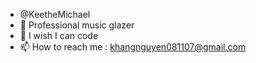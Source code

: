 -  @KeetheMichael
- 👀 Professional music glazer
- 🌱 I wish I can code
- 📫 How to reach me : khangnguyen081107@gmail.com

<!---
KeetheMichael/KeetheMichael is a ✨ special ✨ repository because its `README.md` (this file) appears on your GitHub profile.
You can click the Preview link to take a look at your changes.
--->
